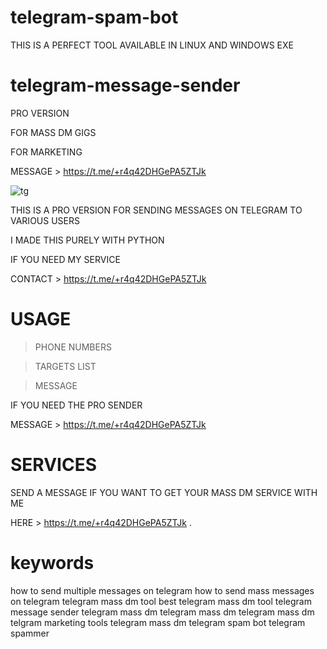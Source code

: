 # telegram-spam-bot
THIS IS A PERFECT TOOL AVAILABLE IN LINUX AND WINDOWS EXE
# telegram-message-sender
PRO VERSION

FOR MASS DM GIGS

FOR MARKETING

MESSAGE > https://t.me/+r4q42DHGePA5ZTJk


![tg](https://github.com/genius-codes/telegram-spam-bot/assets/125784563/cae45f1f-9d4f-4eb0-906c-5ca0ad868b33)


THIS IS A PRO VERSION FOR SENDING MESSAGES ON TELEGRAM TO VARIOUS USERS

I MADE THIS PURELY WITH PYTHON 

IF YOU NEED MY SERVICE

CONTACT > https://t.me/+r4q42DHGePA5ZTJk


# USAGE 

> PHONE NUMBERS

> TARGETS LIST

> MESSAGE

IF YOU NEED THE PRO SENDER

MESSAGE > https://t.me/+r4q42DHGePA5ZTJk


# SERVICES

SEND A MESSAGE IF YOU WANT TO GET YOUR MASS DM SERVICE WITH ME

HERE > https://t.me/+r4q42DHGePA5ZTJk
.

# keywords
how to send multiple messages on telegram how to send mass messages on telegram telegram mass dm tool best telegram mass dm tool telegram message sender telegram mass dm telegram mass dm telegram mass dm telgram marketing tools
telegram mass dm
telegram spam bot
telegram spammer

